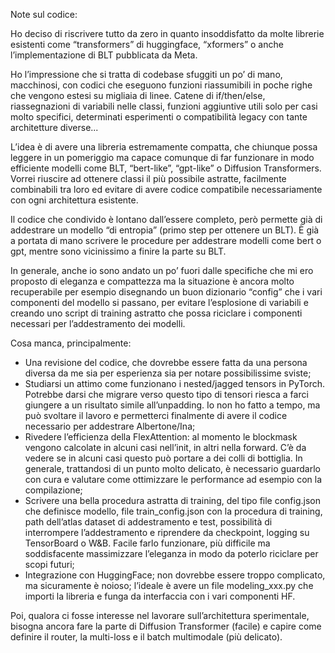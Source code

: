 Note sul codice:

Ho deciso di riscrivere tutto da zero in quanto insoddisfatto da molte
librerie esistenti come “transformers” di huggingface, “xformers” o
anche l’implementazione di BLT pubblicata da Meta.

Ho l’impressione che si tratta di codebase sfuggiti un po’ di mano,
macchinosi, con codici che eseguono funzioni riassumibili in poche righe
che vengono estesi su migliaia di linee. Catene di if/then/else,
riassegnazioni di variabili nelle classi, funzioni aggiuntive utili solo
per casi molto specifici, determinati esperimenti o compatibilità legacy
con tante architetture diverse...

L’idea è di avere una libreria estremamente compatta, che chiunque possa
leggere in un pomeriggio ma capace comunque di far funzionare in modo
efficiente modelli come BLT, “bert-like”, “gpt-like” o Diffusion
Transformers. Vorrei riuscire ad ottenere classi il più possibile
astratte, facilmente combinabili tra loro ed evitare di avere codice
compatibile necessariamente con ogni architettura esistente.

Il codice che condivido è lontano dall’essere completo, però permette
già di addestrare un modello “di entropia” (primo step per ottenere un
BLT). È già a portata di mano scrivere le procedure per addestrare
modelli come bert o gpt, mentre sono vicinissimo a finire la parte su
BLT.

In generale, anche io sono andato un po’ fuori dalle specifiche che mi
ero proposto di eleganza e compattezza ma la situazione è ancora molto
recuperabile per esempio disegnando un buon dizionario “config” che i
vari componenti del modello si passano, per evitare l’esplosione di
variabili e creando uno script di training astratto che possa riciclare
i componenti necessari per l’addestramento dei modelli.

Cosa manca, principalmente:

- Una revisione del codice, che dovrebbe essere fatta da una persona
  diversa da me sia per esperienza sia per notare possibilissime sviste;
- Studiarsi un attimo come funzionano i nested/jagged tensors in
  PyTorch. Potrebbe darsi che migrare verso questo tipo di tensori
  riesca a farci giungere a un risultato simile all’unpadding. Io non ho
  fatto a tempo, ma può svoltare il lavoro e permetterci finalmente di
  avere il codice necessario per addestrare Albertone/Ina;
- Rivedere l’efficienza della FlexAttention: al momento le blockmask
  vengono calcolate in alcuni casi nell’init, in altri nella forward.
  C’è da vedere se in alcuni casi questo può portare a dei colli di
  bottiglia. In generale, trattandosi di un punto molto delicato, è
  necessario guardarlo con cura e valutare come ottimizzare le
  performance ad esempio con la compilazione;
- Scrivere una bella procedura astratta di training, del tipo file
  config.json che definisce modello, file train_config.json con la
  procedura di training, path dell’atlas dataset di addestramento e
  test, possibilità di interrompere l’addestramento e riprendere da
  checkpoint, logging su TensorBoard o W&B. Facile farlo funzionare, più
  difficile ma soddisfacente massimizzare l’eleganza in modo da poterlo
  riciclare per scopi futuri;
- Integrazione con HuggingFace; non dovrebbe essere troppo complicato,
  ma sicuramente è noioso; l’ideale è avere un file modeling_xxx.py che
  importi la libreria e funga da interfaccia con i vari componenti HF.

Poi, qualora ci fosse interesse nel lavorare sull’architettura
sperimentale, bisogna ancora fare la parte di Diffusion Transformer
(facile) e capire come definire il router, la multi-loss e il batch
multimodale (più delicato).
